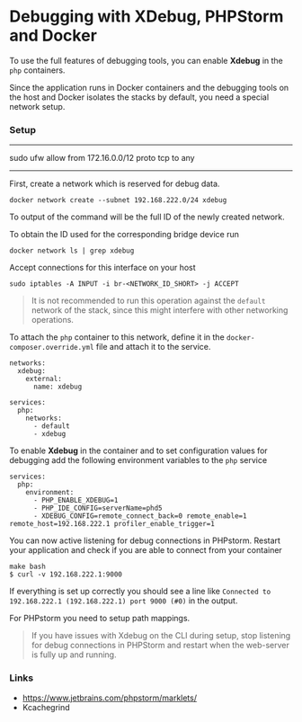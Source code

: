 # Debugging with XDebug, PHPStorm and Docker

To use the full features of debugging tools, you can enable **Xdebug** in the `php` containers.

Since the application runs in Docker containers and the debugging tools on the host and Docker isolates the stacks by default, you need a special network setup.

### Setup

----

sudo ufw allow from 172.16.0.0/12 proto tcp to any

----

First, create a network which is reserved for debug data.

    docker network create --subnet 192.168.222.0/24 xdebug

To output of the command will be the full ID of the newly created network.

To obtain the ID used for the corresponding bridge device run

    docker network ls | grep xdebug

Accept connections for this interface on your host
    
    sudo iptables -A INPUT -i br-<NETWORK_ID_SHORT> -j ACCEPT

> It is not recommended to run this operation against the `default` network of the stack, since this might interfere with other networking operations.

To attach the `php` container to this network, define it in the `docker-composer.override.yml` file and attach it to the service.

    networks:
      xdebug:
        external:
          name: xdebug
    
    services:
      php:
        networks:
          - default
          - xdebug

To enable **Xdebug** in the container and to set configuration values for debugging add the following environment variables to the `php` service

    services:
      php:
        environment:
          - PHP_ENABLE_XDEBUG=1
          - PHP_IDE_CONFIG=serverName=phd5
          - XDEBUG_CONFIG=remote_connect_back=0 remote_enable=1 remote_host=192.168.222.1 profiler_enable_trigger=1



You can now active listening for debug connections in PHPstorm.
Restart your application and check if you are able to connect from your container

    make bash
    $ curl -v 192.168.222.1:9000

If everything is set up correctly you should see a line like `Connected to 192.168.222.1 (192.168.222.1) port 9000 (#0)` in the output.    

For PHPstorm you need to setup path mappings.

> If you have issues with Xdebug on the CLI during setup, stop listening for debug connections in PHPStorm and restart when the web-server is fully up and running.

### Links

- https://www.jetbrains.com/phpstorm/marklets/
- Kcachegrind    